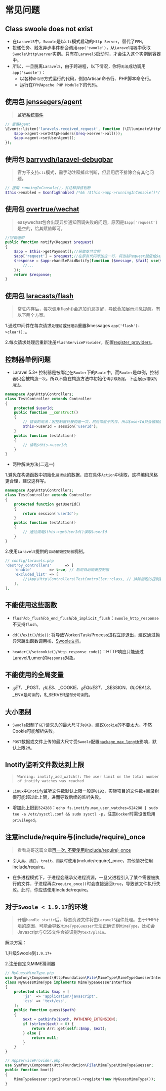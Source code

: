 # 常见问题

## Class swoole does not exist
- 在`LaravelS`中，`Swoole`是以`cli`模式启动的`Http Server`，替代了`FPM`。
- 投递任务、触发异步事件都会调用`app('swoole')`，从`Laravel容器`中获取`Swoole\http\server`实例。只有在`LaravelS`启动时，才会注入这个实例到容器中。
- 所以，一旦脱离`LaravelS`，由于跨进程，以下情况，你将`无法`成功调用`app('swoole')`：
    - 以各种`命令行`方式运行的代码，例如Artisan命令行、PHP脚本命令行。
    - 运行在`FPM`/`Apache PHP Module`下的代码。

## 使用包 [jenssegers/agent](https://github.com/jenssegers/agent)
> [监听系统事件](https://github.com/hhxsv5/laravel-s/blob/master/README-CN.md#%E7%B3%BB%E7%BB%9F%E4%BA%8B%E4%BB%B6)

```php
// 重置Agent
\Event::listen('laravels.received_request', function (\Illuminate\Http\Request $req, $app) {
    $app->agent->setHttpHeaders($req->server->all());
    $app->agent->setUserAgent();
});
```

## 使用包 [barryvdh/laravel-debugbar](https://github.com/barryvdh/laravel-debugbar)
> 官方不支持`cli`模式，需手动注释掉此判断，但启用后不排除会有其他问题。

```php
// 搜索 runningInConsole()，并注释掉该判断
$this->enabled = $configEnabled /*&& !$this->app->runningInConsole()*/ && !$this->app->environment('testing');
```

## 使用包 [overtrue/wechat](https://github.com/overtrue/wechat)
> easywechat包会出现异步通知回调失败的问题，原因是`$app['request']`是空的，给其赋值即可。

```php
//回调通知
public function notify(Request $request)
{
    $app = $this->getPayment();//获取支付实例
    $app['request'] = $request;//在原有代码添加这一行，将当前Request赋值给$app['request']
    $response = $app->handlePaidNotify(function ($message, $fail) use($id) {
        //...
    });
    return $response;
}
```


## 使用包 [laracasts/flash](https://github.com/laracasts/flash)
> 常驻内存后，每次调用flash()会追加消息提醒，导致叠加展示消息提醒。有以下两个方案。

1.通过中间件在每次请求`处理前`或`处理后`重置$messages `app('flash')->clear();`。

2.每次请求处理后重新注册`FlashServiceProvider`，配置[register_providers](https://github.com/hhxsv5/laravel-s/blob/master/Settings-CN.md)。

## 控制器单例问题

- Laravel 5.3+ 控制器是被绑定在`Router`下的`Route`中，而`Router`是单例，控制器只会被构造`一次`，所以不能在构造方法中初始化`请求级数据`，下面展示`错误的用法`。

```php
namespace App\Http\Controllers;
class TestController extends Controller
{
    protected $userId;
    public function __construct()
    {
        // 错误的用法：因控制器只被构造一次，然后常驻于内存，所以$userId只会被赋值一次，后续请求会误读取之前请求$userId
        $this->userId = session('userId');
    }
    public function testAction()
    {
        // 读取$this->userId;
    }
}
```

- 两种解决方法(二选一)

1.避免在构造函数中初始化`请求级`的数据，应在具体`Action`中读取，这样编码风格更合理，建议这样写。

```php
namespace App\Http\Controllers;
class TestController extends Controller
{
    protected function getUserId()
    {
        return session('userId');
    }
    public function testAction()
    {
        // 通过调用$this->getUserId()读取$userId
    }
}
```

2.使用`LaravelS`提供的`自动销毁控制器`机制。

```php
// config/laravels.php
'destroy_controllers'      => [
    'enable'        => true, // 启用自动销毁控制器
    'excluded_list' => [
        //\App\Http\Controllers\TestController::class, // 排除销毁的控制器类列表
    ],
],
```

## 不能使用这些函数

- `flush`/`ob_flush`/`ob_end_flush`/`ob_implicit_flush`：`swoole_http_response`不支持`flush`。

- `dd()`/`exit()`/`die()`: 将导致Worker/Task/Process进程立即退出，建议通过抛异常跳出函数调用栈，[Swoole文档](https://wiki.swoole.com/wiki/page/501.html)。

- `header()`/`setcookie()`/`http_response_code()`：HTTP响应只能通过Laravel/Lumen的`Response`对象。

## 不能使用的全局变量

- $_GET、$_POST、$_FILES、$_COOKIE、$_REQUEST、$_SESSION、$GLOBALS，$_ENV是`可读`的，$_SERVER是`部分可读`的。

## 大小限制

- `Swoole`限制了`GET`请求头的最大尺寸为`8KB`，建议`Cookie`的不要太大，不然Cookie可能解析失败。

- `POST`数据或文件上传的最大尺寸受`Swoole`配置[`package_max_length`](https://wiki.swoole.com/wiki/page/301.html)影响，默认上限`2M`。

## Inotify监听文件数达到上限
> `Warning: inotify_add_watch(): The user limit on the total number of inotify watches was reached`

- `Linux`中`Inotify`监听文件数默认上限一般是`8192`，实际项目的文件数+目录树很可能超过此上限，进而导致后续的监听失败。

- 增加此上限到`524288`：`echo fs.inotify.max_user_watches=524288 | sudo tee -a /etc/sysctl.conf && sudo sysctl -p`，注意`Docker`时需设置启用`privileged`。

## 注意include/require与(include/require)_once
> 看看鸟哥这篇文章[再一次, 不要使用(include/require)_once](http://www.laruence.com/2012/09/12/2765.html)

- 引入`类`、`接口`、`trait`、`函数`时使用(include/require)_once，其他情况使用include/require。

- 在多进程模式下，子进程会继承父进程资源，一旦父进程引入了某个需要被执行的文件，子进程再次`require_once()`时会直接返回`true`，导致该文件执行失败。此时，你应该使用include/require。


## 对于`Swoole < 1.9.17`的环境
> 开启`handle_static`后，静态资源文件将由`LaravelS`组件处理。由于PHP环境的原因，可能会导致`MimeTypeGuesser`无法正确识别`MimeType`，比如会Javascript与CSS文件会被识别为`text/plain`。

解决方案：

1.升级Swoole到`1.9.17+`

2.注册自定义MIME猜测器

```php
// MyGuessMimeType.php
use Symfony\Component\HttpFoundation\File\MimeType\MimeTypeGuesserInterface;
class MyGuessMimeType implements MimeTypeGuesserInterface
{
    protected static $map = [
        'js'  => 'application/javascript',
        'css' => 'text/css',
    ];
    public function guess($path)
    {
        $ext = pathinfo($path, PATHINFO_EXTENSION);
        if (strlen($ext) > 0) {
            return Arr::get(self::$map, $ext);
        } else {
            return null;
        }
    }
}
```

```php
// AppServiceProvider.php
use Symfony\Component\HttpFoundation\File\MimeType\MimeTypeGuesser;
public function boot()
{
    MimeTypeGuesser::getInstance()->register(new MyGuessMimeType());
}
```

